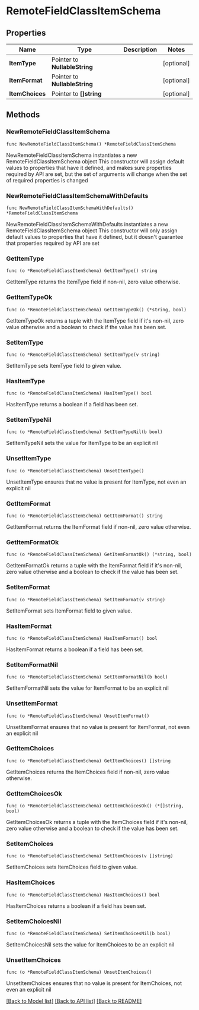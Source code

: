 # RemoteFieldClassItemSchema

## Properties

Name | Type | Description | Notes
------------ | ------------- | ------------- | -------------
**ItemType** | Pointer to **NullableString** |  | [optional] 
**ItemFormat** | Pointer to **NullableString** |  | [optional] 
**ItemChoices** | Pointer to **[]string** |  | [optional] 

## Methods

### NewRemoteFieldClassItemSchema

`func NewRemoteFieldClassItemSchema() *RemoteFieldClassItemSchema`

NewRemoteFieldClassItemSchema instantiates a new RemoteFieldClassItemSchema object
This constructor will assign default values to properties that have it defined,
and makes sure properties required by API are set, but the set of arguments
will change when the set of required properties is changed

### NewRemoteFieldClassItemSchemaWithDefaults

`func NewRemoteFieldClassItemSchemaWithDefaults() *RemoteFieldClassItemSchema`

NewRemoteFieldClassItemSchemaWithDefaults instantiates a new RemoteFieldClassItemSchema object
This constructor will only assign default values to properties that have it defined,
but it doesn't guarantee that properties required by API are set

### GetItemType

`func (o *RemoteFieldClassItemSchema) GetItemType() string`

GetItemType returns the ItemType field if non-nil, zero value otherwise.

### GetItemTypeOk

`func (o *RemoteFieldClassItemSchema) GetItemTypeOk() (*string, bool)`

GetItemTypeOk returns a tuple with the ItemType field if it's non-nil, zero value otherwise
and a boolean to check if the value has been set.

### SetItemType

`func (o *RemoteFieldClassItemSchema) SetItemType(v string)`

SetItemType sets ItemType field to given value.

### HasItemType

`func (o *RemoteFieldClassItemSchema) HasItemType() bool`

HasItemType returns a boolean if a field has been set.

### SetItemTypeNil

`func (o *RemoteFieldClassItemSchema) SetItemTypeNil(b bool)`

 SetItemTypeNil sets the value for ItemType to be an explicit nil

### UnsetItemType
`func (o *RemoteFieldClassItemSchema) UnsetItemType()`

UnsetItemType ensures that no value is present for ItemType, not even an explicit nil
### GetItemFormat

`func (o *RemoteFieldClassItemSchema) GetItemFormat() string`

GetItemFormat returns the ItemFormat field if non-nil, zero value otherwise.

### GetItemFormatOk

`func (o *RemoteFieldClassItemSchema) GetItemFormatOk() (*string, bool)`

GetItemFormatOk returns a tuple with the ItemFormat field if it's non-nil, zero value otherwise
and a boolean to check if the value has been set.

### SetItemFormat

`func (o *RemoteFieldClassItemSchema) SetItemFormat(v string)`

SetItemFormat sets ItemFormat field to given value.

### HasItemFormat

`func (o *RemoteFieldClassItemSchema) HasItemFormat() bool`

HasItemFormat returns a boolean if a field has been set.

### SetItemFormatNil

`func (o *RemoteFieldClassItemSchema) SetItemFormatNil(b bool)`

 SetItemFormatNil sets the value for ItemFormat to be an explicit nil

### UnsetItemFormat
`func (o *RemoteFieldClassItemSchema) UnsetItemFormat()`

UnsetItemFormat ensures that no value is present for ItemFormat, not even an explicit nil
### GetItemChoices

`func (o *RemoteFieldClassItemSchema) GetItemChoices() []string`

GetItemChoices returns the ItemChoices field if non-nil, zero value otherwise.

### GetItemChoicesOk

`func (o *RemoteFieldClassItemSchema) GetItemChoicesOk() (*[]string, bool)`

GetItemChoicesOk returns a tuple with the ItemChoices field if it's non-nil, zero value otherwise
and a boolean to check if the value has been set.

### SetItemChoices

`func (o *RemoteFieldClassItemSchema) SetItemChoices(v []string)`

SetItemChoices sets ItemChoices field to given value.

### HasItemChoices

`func (o *RemoteFieldClassItemSchema) HasItemChoices() bool`

HasItemChoices returns a boolean if a field has been set.

### SetItemChoicesNil

`func (o *RemoteFieldClassItemSchema) SetItemChoicesNil(b bool)`

 SetItemChoicesNil sets the value for ItemChoices to be an explicit nil

### UnsetItemChoices
`func (o *RemoteFieldClassItemSchema) UnsetItemChoices()`

UnsetItemChoices ensures that no value is present for ItemChoices, not even an explicit nil

[[Back to Model list]](../README.md#documentation-for-models) [[Back to API list]](../README.md#documentation-for-api-endpoints) [[Back to README]](../README.md)


